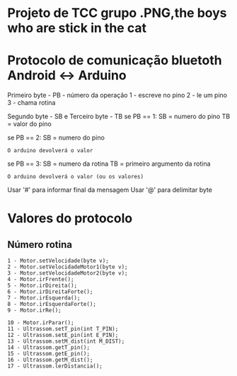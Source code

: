 # Projeto de TCC grupo .PNG,the boys who are stick in the cat

# Protocolo de comunicação bluetoth Android <-> Arduino

Primeiro byte - PB - número da operação
  1 - escreve no pino
  2 - le um pino
  3 - chama rotina

Segundo byte - SB e Terceiro byte - TB
  se PB == 1:
    SB = numero do pino 
    TB = valor do pino
    
  se PB == 2:
    SB = numero do pino 
   
    O arduino devolverá o valor
    
  se PB == 3: 
    SB = numero da rotina
    TB = primeiro argumento da rotina
    
    O arduino devolverá o valor (ou os valores)

Usar '#' para informar final da mensagem
Usar '@' para delimitar byte

# Valores do protocolo

## Número rotina
	1 - Motor.setVelocidade(byte v);
	2 - Motor.setVelocidadeMotor1(byte v);
	3 - Motor.setVelocidadeMotor2(byte v);
	4 - Motor.irFrente();
	5 - Motor.irDireita();
	6 - Motor.irDireitaForte();
	7 - Motor.irEsquerda();
	8 - Motor.irEsquerdaForte();
	9 - Motor.irRe();

	10 - Motor.irParar();
	11 - Ultrassom.setT_pin(int T_PIN);
	12 - Ultrassom.setE_pin(int E_PIN);
	13 - Ultrassom.setM_dist(int M_DIST);
	14 - Ultrassom.getT_pin();
	15 - Ultrassom.getE_pin();
	16 - Ultrassom.getM_dist();
	17 - Ultrassom.lerDistancia();

